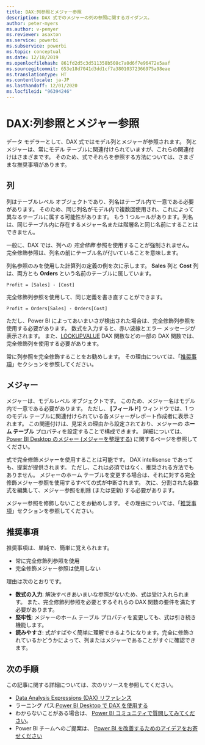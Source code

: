 ```yaml
---
title: DAX:列参照とメジャー参照
description: DAX 式でのメジャーの列の参照に関するガイダンス。
author: peter-myers
ms.author: v-pemyer
ms.reviewer: asaxton
ms.service: powerbi
ms.subservice: powerbi
ms.topic: conceptual
ms.date: 12/18/2019
ms.openlocfilehash: 861fd2d5c3d511358b508c7a0d6f7e96472e5aaf
ms.sourcegitcommit: 653e18d7041d3dd1cf7a38010372366975a98eae
ms.translationtype: HT
ms.contentlocale: ja-JP
ms.lasthandoff: 12/01/2020
ms.locfileid: "96394246"
---
```

# <a name="dax-column-and-measure-references"></a>DAX:列参照とメジャー参照

データ モデラーとして、DAX 式ではモデル列とメジャーが参照されます。 列とメジャーは、常にモデル テーブルに関連付けられていますが、これらの関連付けはさまざまです。 そのため、式でそれらを参照する方法については、さまざまな推奨事項があります。

## <a name="columns"></a>列

列はテーブルレベル オブジェクトであり、列名はテーブル内で一意である必要があります。 そのため、同じ列名がモデル内で複数回使用され、これによって異なるテーブルに属する可能性があります。 もう 1 つルールがあります。列名は、同じテーブル内に存在するメジャー名または階層名と同じ名前にすることはできません。

一般に、DAX では、列への _完全修飾_ 参照を使用することが強制されません。 完全修飾参照は、列名の前にテーブル名が付いていることを意味します。

列名参照のみを使用した計算列の定義の例を次に示します。 **Sales** 列と **Cost** 列は、両方とも **Orders** という名前のテーブルに属しています。

```dax
Profit = [Sales] - [Cost]
```

完全修飾列参照を使用して、同じ定義を書き直すことができます。

```dax
Profit = Orders[Sales] - Orders[Cost]
```

ただし、Power BI によってあいまいさが検出された場合は、完全修飾列参照を使用する必要があります。 数式を入力すると、赤い波線とエラー メッセージが表示されます。 また、[LOOKUPVALUE](/dax/lookupvalue-function-dax) DAX 関数などの一部の DAX 関数では、完全修飾列を使用する必要があります。

常に列参照を完全修飾することをお勧めします。 その理由については、「[推奨事項](#recommendations)」セクションを参照してください。

## <a name="measures"></a>メジャー

メジャーは、モデルレベル オブジェクトです。 このため、メジャー名はモデル内で一意である必要があります。 ただし、 **[フィールド]** ウィンドウでは、1 つのモデル テーブルに関連付けられている各メジャーがレポート作成者に表示されます。 この関連付けは、見栄えの理由から設定されており、メジャーの **ホーム テーブル** プロパティを設定することで構成できます。 詳細については、[Power BI Desktop のメジャー (メジャーを整理する)](../transform-model/desktop-measures.md#organizing-your-measures) に関するページを参照してください。

式で完全修飾メジャーを使用することは可能です。 DAX intellisense であっても、提案が提供されます。 ただし、これは必須ではなく、推奨される方法でもありません。 メジャーのホーム テーブルを変更する場合は、それに対する完全修飾メジャー参照を使用するすべての式が中断されます。 次に、分割された各数式を編集して、メジャー参照を削除 (または更新) する必要があります。

メジャー参照を修飾しないことをお勧めします。 その理由については、「[推奨事項](#recommendations)」セクションを参照してください。

## <a name="recommendations"></a>推奨事項

推奨事項は、単純で、簡単に覚えられます。

- 常に完全修飾列参照を使用
- 完全修飾メジャー参照は使用しない

理由は次のとおりです。

- **数式の入力**: 解決すべきあいまいな参照がないため、式は受け入れられます。 また、完全修飾列参照を必要とするそれらの DAX 関数の要件を満たす必要があります。
- **堅牢性**: メジャーのホーム テーブル プロパティを変更しても、式は引き続き機能します。
- **読みやすさ**: 式がすばやく簡単に理解できるようになります。完全に修飾されているかどうかによって、列またはメジャーであることがすぐに確認できます。

## <a name="next-steps"></a>次の手順

この記事に関する詳細については、次のリソースを参照してください。

- [Data Analysis Expressions (DAX) リファレンス](/dax/)
- ラーニング パス:[Power BI Desktop で DAX を使用する](/learn/paths/dax-power-bi/)
- わからないことがある場合は、 [Power BI コミュニティで質問してみてください](https://community.powerbi.com/)。
- Power BI チームへのご提案は、 [Power BI を改善するためのアイデアをお寄せください](https://ideas.powerbi.com)